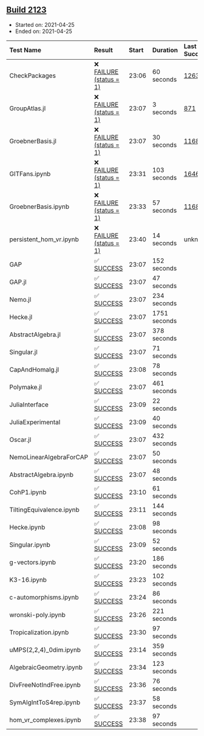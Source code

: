 ## [Build 2123](https://oscarci.mathematik.uni-kl.de/job/oscar-stable/2123/)

* Started on: 2021-04-25
* Ended on: 2021-04-25

| Test Name    | Result | Start | Duration | Last Success | First Failure |
|:-------------|:-------|:------|:---------|:-------------|:--------------|
| CheckPackages | ❌ [FAILURE (status = 1)](https://oscarci.mathematik.uni-kl.de/job/oscar-stable/2123/artifact/logs/build-2123/CheckPackages.log) | 23:06 | 60 seconds | [1263](https://oscarci.mathematik.uni-kl.de/job/oscar-stable/1263/) | [1264](https://oscarci.mathematik.uni-kl.de/job/oscar-stable/1264/) |
| GroupAtlas.jl | ❌ [FAILURE (status = 1)](https://oscarci.mathematik.uni-kl.de/job/oscar-stable/2123/artifact/logs/build-2123/GroupAtlas.jl.log) | 23:07 | 3 seconds | [871](https://oscarci.mathematik.uni-kl.de/job/oscar-stable/871/) | [872](https://oscarci.mathematik.uni-kl.de/job/oscar-stable/872/) |
| GroebnerBasis.jl | ❌ [FAILURE (status = 1)](https://oscarci.mathematik.uni-kl.de/job/oscar-stable/2123/artifact/logs/build-2123/GroebnerBasis.jl.log) | 23:07 | 30 seconds | [1168](https://oscarci.mathematik.uni-kl.de/job/oscar-stable/1168/) | [1169](https://oscarci.mathematik.uni-kl.de/job/oscar-stable/1169/) |
| GITFans.ipynb | ❌ [FAILURE (status = 1)](https://oscarci.mathematik.uni-kl.de/job/oscar-stable/2123/artifact/logs/build-2123/GITFans.ipynb.log) | 23:31 | 103 seconds | [1646](https://oscarci.mathematik.uni-kl.de/job/oscar-stable/1646/) | [1647](https://oscarci.mathematik.uni-kl.de/job/oscar-stable/1647/) |
| GroebnerBasis.ipynb | ❌ [FAILURE (status = 1)](https://oscarci.mathematik.uni-kl.de/job/oscar-stable/2123/artifact/logs/build-2123/GroebnerBasis.ipynb.log) | 23:33 | 57 seconds | [1168](https://oscarci.mathematik.uni-kl.de/job/oscar-stable/1168/) | [1169](https://oscarci.mathematik.uni-kl.de/job/oscar-stable/1169/) |
| persistent_hom_vr.ipynb | ❌ [FAILURE (status = 1)](https://oscarci.mathematik.uni-kl.de/job/oscar-stable/2123/artifact/logs/build-2123/persistent_hom_vr.ipynb.log) | 23:40 | 14 seconds | unknown | unknown |
| GAP | ✅ [SUCCESS](https://oscarci.mathematik.uni-kl.de/job/oscar-stable/2123/artifact/logs/build-2123/GAP.log) | 23:07 | 152 seconds |  |  |
| GAP.jl | ✅ [SUCCESS](https://oscarci.mathematik.uni-kl.de/job/oscar-stable/2123/artifact/logs/build-2123/GAP.jl.log) | 23:07 | 47 seconds |  |  |
| Nemo.jl | ✅ [SUCCESS](https://oscarci.mathematik.uni-kl.de/job/oscar-stable/2123/artifact/logs/build-2123/Nemo.jl.log) | 23:07 | 234 seconds |  |  |
| Hecke.jl | ✅ [SUCCESS](https://oscarci.mathematik.uni-kl.de/job/oscar-stable/2123/artifact/logs/build-2123/Hecke.jl.log) | 23:07 | 1751 seconds |  |  |
| AbstractAlgebra.jl | ✅ [SUCCESS](https://oscarci.mathematik.uni-kl.de/job/oscar-stable/2123/artifact/logs/build-2123/AbstractAlgebra.jl.log) | 23:07 | 378 seconds |  |  |
| Singular.jl | ✅ [SUCCESS](https://oscarci.mathematik.uni-kl.de/job/oscar-stable/2123/artifact/logs/build-2123/Singular.jl.log) | 23:07 | 71 seconds |  |  |
| CapAndHomalg.jl | ✅ [SUCCESS](https://oscarci.mathematik.uni-kl.de/job/oscar-stable/2123/artifact/logs/build-2123/CapAndHomalg.jl.log) | 23:08 | 78 seconds |  |  |
| Polymake.jl | ✅ [SUCCESS](https://oscarci.mathematik.uni-kl.de/job/oscar-stable/2123/artifact/logs/build-2123/Polymake.jl.log) | 23:07 | 461 seconds |  |  |
| JuliaInterface | ✅ [SUCCESS](https://oscarci.mathematik.uni-kl.de/job/oscar-stable/2123/artifact/logs/build-2123/JuliaInterface.log) | 23:09 | 22 seconds |  |  |
| JuliaExperimental | ✅ [SUCCESS](https://oscarci.mathematik.uni-kl.de/job/oscar-stable/2123/artifact/logs/build-2123/JuliaExperimental.log) | 23:09 | 40 seconds |  |  |
| Oscar.jl | ✅ [SUCCESS](https://oscarci.mathematik.uni-kl.de/job/oscar-stable/2123/artifact/logs/build-2123/Oscar.jl.log) | 23:07 | 432 seconds |  |  |
| NemoLinearAlgebraForCAP | ✅ [SUCCESS](https://oscarci.mathematik.uni-kl.de/job/oscar-stable/2123/artifact/logs/build-2123/NemoLinearAlgebraForCAP.log) | 23:07 | 50 seconds |  |  |
| AbstractAlgebra.ipynb | ✅ [SUCCESS](https://oscarci.mathematik.uni-kl.de/job/oscar-stable/2123/artifact/logs/build-2123/AbstractAlgebra.ipynb.log) | 23:07 | 48 seconds |  |  |
| CohP1.ipynb | ✅ [SUCCESS](https://oscarci.mathematik.uni-kl.de/job/oscar-stable/2123/artifact/logs/build-2123/CohP1.ipynb.log) | 23:10 | 61 seconds |  |  |
| TiltingEquivalence.ipynb | ✅ [SUCCESS](https://oscarci.mathematik.uni-kl.de/job/oscar-stable/2123/artifact/logs/build-2123/TiltingEquivalence.ipynb.log) | 23:11 | 144 seconds |  |  |
| Hecke.ipynb | ✅ [SUCCESS](https://oscarci.mathematik.uni-kl.de/job/oscar-stable/2123/artifact/logs/build-2123/Hecke.ipynb.log) | 23:08 | 98 seconds |  |  |
| Singular.ipynb | ✅ [SUCCESS](https://oscarci.mathematik.uni-kl.de/job/oscar-stable/2123/artifact/logs/build-2123/Singular.ipynb.log) | 23:09 | 52 seconds |  |  |
| g-vectors.ipynb | ✅ [SUCCESS](https://oscarci.mathematik.uni-kl.de/job/oscar-stable/2123/artifact/logs/build-2123/g-vectors.ipynb.log) | 23:20 | 186 seconds |  |  |
| K3-16.ipynb | ✅ [SUCCESS](https://oscarci.mathematik.uni-kl.de/job/oscar-stable/2123/artifact/logs/build-2123/K3-16.ipynb.log) | 23:23 | 102 seconds |  |  |
| c-automorphisms.ipynb | ✅ [SUCCESS](https://oscarci.mathematik.uni-kl.de/job/oscar-stable/2123/artifact/logs/build-2123/c-automorphisms.ipynb.log) | 23:24 | 86 seconds |  |  |
| wronski-poly.ipynb | ✅ [SUCCESS](https://oscarci.mathematik.uni-kl.de/job/oscar-stable/2123/artifact/logs/build-2123/wronski-poly.ipynb.log) | 23:26 | 221 seconds |  |  |
| Tropicalization.ipynb | ✅ [SUCCESS](https://oscarci.mathematik.uni-kl.de/job/oscar-stable/2123/artifact/logs/build-2123/Tropicalization.ipynb.log) | 23:30 | 97 seconds |  |  |
| uMPS(2,2,4)_0dim.ipynb | ✅ [SUCCESS](https://oscarci.mathematik.uni-kl.de/job/oscar-stable/2123/artifact/logs/build-2123/uMPS-2-2-4-_0dim.ipynb.log) | 23:14 | 359 seconds |  |  |
| AlgebraicGeometry.ipynb | ✅ [SUCCESS](https://oscarci.mathematik.uni-kl.de/job/oscar-stable/2123/artifact/logs/build-2123/AlgebraicGeometry.ipynb.log) | 23:34 | 123 seconds |  |  |
| DivFreeNotIndFree.ipynb | ✅ [SUCCESS](https://oscarci.mathematik.uni-kl.de/job/oscar-stable/2123/artifact/logs/build-2123/DivFreeNotIndFree.ipynb.log) | 23:36 | 76 seconds |  |  |
| SymAlgIntToS4rep.ipynb | ✅ [SUCCESS](https://oscarci.mathematik.uni-kl.de/job/oscar-stable/2123/artifact/logs/build-2123/SymAlgIntToS4rep.ipynb.log) | 23:37 | 58 seconds |  |  |
| hom_vr_complexes.ipynb | ✅ [SUCCESS](https://oscarci.mathematik.uni-kl.de/job/oscar-stable/2123/artifact/logs/build-2123/hom_vr_complexes.ipynb.log) | 23:38 | 97 seconds |  |  |
